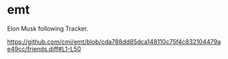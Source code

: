 # emt
Elon Musk following Tracker.

https://github.com/cmj/emt/blob/cda788dd85dca148110c75f4c832104479ae49cc/friends.diff#L1-L50
